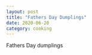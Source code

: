```yaml
---
layout: post
title: "Fathers Day Dumplings"
date: 2020-06-20
category: cooking
---
```


Fathers Day dumplings
